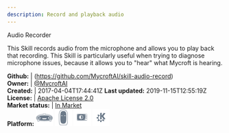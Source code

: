 ```yaml
---
description: Record and playback audio
---
```

Audio Recorder

This Skill records audio from the microphone and allows you to play back that recording. This Skill is particularly useful when trying to diagnose microphone issues, because it allows you to "hear" what Mycroft is hearing.

**Github:** | (https://github.com/MycroftAI/skill-audio-record)  
**Owner:** | [@MycroftAI](https://github.com/MycroftAI)  
**Created:** | 2017-04-04T17:44:41Z  **Last updated:** 2019-11-15T12:55:19Z  
**License:** | [Apache License 2.0](https://api.github.com/licenses/apache-2.0)  
**Market status:** | [In Market](https://market.mycroft.ai/skill/mycroft-audio-record)  
**Platform:**   ![](.gitbook/assets/mark-1-icon.png)  ![](.gitbook/assets/mark-2-icon.png)  ![](.gitbook/assets/picroft-icon.png)  ![](.gitbook/assets/kde.png)   
